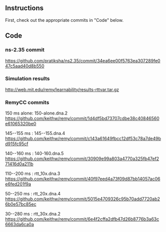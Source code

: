 ## Instructions ##
First, check out the appropriate commits in "Code" below.


## Code ##

### ns-2.35 commit ###

https://github.com/pratiksha/ns2.35/commit/34ea6ee00f5763ea307289fe047c5aad40d8b550

### Simulation results ###

http://web.mit.edu/remy/learnability/results-rttvar.tar.gz

### RemyCC commits ###

150 ms alone: 150-alone.dna.2 https://github.com/keithw/remy/commit/1d4df5bd73707cdbe38c40846560e61065320be0 

145--155 ms : 145--155.dna.4  https://github.com/keithw/remy/commit/c143a61649fbcc12df53c78a7de49bd915fc95cf 

140--160 ms : 140-160.dna.5   https://github.com/keithw/remy/commit/30909e99a803a4770a325fb47ef271416d0a211b 

110--200 ms : rtt_10x.dna.3   https://github.com/keithw/remy/commit/40f97eed4a73f09d87bb14057ac06e6fed201f9a 

50--250 ms  : rtt_20x.dna.4   https://github.com/keithw/remy/commit/5015e4709326c95b70add7720ab26b0e57bc85ec

30--280 ms  : rtt_30x.dna.2   https://github.com/keithw/remy/commit/6e4f2cffa2dfb47d26b8776b3a63c6663da6ca0a
